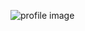 ![profile image](https://avatars0.githubusercontent.com/u/13564580?s=400&u=b47aebfa809f9a8d6c9cf48000684e702e4284cb&v=4)
